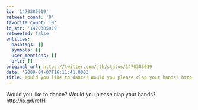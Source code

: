 ```yaml
---
id: '1470385019'
retweet_count: '0'
favorite_count: '0'
id_str: '1470385019'
retweeted: false
entities:
  hashtags: []
  symbols: []
  user_mentions: []
  urls: []
original_url: https://twitter.com/jth/status/1470385019
date: '2009-04-07T16:11:41.000Z'
title: Would you like to dance? Would you please clap your hands? http://is.gd/refH
---
```


Would you like to dance? Would you please clap your hands? http://is.gd/refH